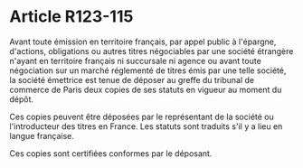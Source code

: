 # Article R123-115

Avant toute émission en territoire français, par appel public à l'épargne, d'actions, obligations ou autres titres négociables par une société étrangère n'ayant en territoire français ni succursale ni agence ou avant toute négociation sur un marché réglementé de titres émis par une telle société, la société émettrice est tenue de déposer au greffe du tribunal de commerce de Paris deux copies de ses statuts en vigueur au moment du dépôt.

Ces copies peuvent être déposées par le représentant de la société ou l'introducteur des titres en France. Les statuts sont traduits s'il y a lieu en langue française.

Ces copies sont certifiées conformes par le déposant.
